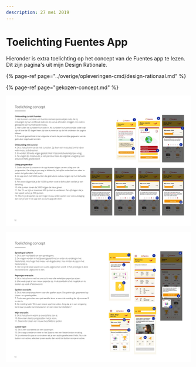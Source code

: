 ```yaml
---
description: 27 mei 2019
---
```


# Toelichting Fuentes App

Hieronder is extra toelichting op het concept van de Fuentes app te lezen. Dit zijn pagina's uit mijn Design Rationale. 

{% page-ref page="../overige/opleveringen-cmd/design-rationaal.md" %}

{% page-ref page="gekozen-concept.md" %}

![](../.gitbook/assets/11%20%281%29.jpg)

![](../.gitbook/assets/12.jpg)

